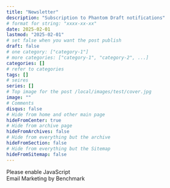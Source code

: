 ```yaml
---
title: "Newsletter"
description: "Subscription to Phantom Draft notifications"
# format for string: "xxxx-xx-xx"
date: 2025-02-01
lastmod: "2025-02-01"
# set false when you want the post publish
draft: false
# one category: ["category-1"]
# more categories: ["category-1", "category-2", ...]
categories: []
# refer to categories
tags: []
# seires
series: []
# Top image for the post /local/images/test/cover.jpg
image: ""
# Comments
disqus: false
# Hide from home and other main page
hideFromCenter: true
# Hide from archive page
hideFromArchives: false
# Hide from everything but the archive
hideFromSection: false
# Hide from everything but the Sitemap
hideFromSitemap: false
---
```

<!-- BEGIN: Benchmark Email Signup Form Code -->
<script type="text/javascript" id="lbscript1764844" src="https://lb.benchmarkemail.com//code/lbformnew.js?mFcQnoBFKMQgc2%252BfKvs%252BcKjgVtVj7bhtFUCgJ7%252BHUw29NusDfMaqwA%253D%253D"></script>
<noscript>
	<p>Please enable JavaScript <br /> Email Marketing by Benchmark</p>
</noscript>
<!-- END: Benchmark Email Signup Form Code -->